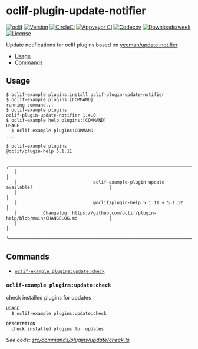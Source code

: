 # oclif-plugin-update-notifier
[![oclif](https://img.shields.io/badge/cli-oclif-brightgreen.svg)](https://oclif.io)
[![Version](https://img.shields.io/npm/v/oclif-plugin-update-notifier.svg)](https://npmjs.org/package/oclif-plugin-update-notifier)
[![CircleCI](https://circleci.com/gh/jayree/oclif-plugin-update-notifier/tree/main.svg?style=shield)](https://circleci.com/gh/jayree/oclif-plugin-update-notifier/tree/main)
[![Appveyor CI](https://ci.appveyor.com/api/projects/status/github/jayree/oclif-plugin-update-notifier?branch=main&svg=true)](https://ci.appveyor.com/project/jayree/oclif-plugin-update-notifier/branch/main)
[![Codecov](https://codecov.io/gh/jayree/oclif-plugin-update-notifier/branch/main/graph/badge.svg)](https://codecov.io/gh/jayree/oclif-plugin-update-notifier)
[![Downloads/week](https://img.shields.io/npm/dw/oclif-plugin-update-notifier.svg)](https://npmjs.org/package/oclif-plugin-update-notifier)
[![License](https://img.shields.io/npm/l/oclif-plugin-update-notifier.svg)](https://github.com/jayree/oclif-plugin-update-notifier/blob/main/package.json)

Update notifications for oclif plugins based on [yeoman/update-notifier](https://github.com/yeoman/update-notifier)

<!-- toc -->
* [Usage](#usage)
* [Commands](#commands)
<!-- tocstop -->

## Usage

<!-- usage -->
```sh-session
$ oclif-example plugins:install oclif-plugin-update-notifier
$ oclif-example plugins:[COMMAND]
running command...
$ oclif-example plugins
oclif-plugin-update-notifier 1.4.0
$ oclif-example help plugins:[COMMAND]
USAGE
  $ oclif-example plugins:COMMAND
...
```
<!-- usagestop -->

```sh-session
$ oclif-example plugins
@oclif/plugin-help 5.1.11

   ╭────────────────────────────────────────────────────────────────────────────────────────────╮
   │                                                                                            │
   │                             oclif-example-plugin update available!                             │
   │                                                                                            │
   │                             @oclif/plugin-help 5.1.11 → 5.1.12                             │
   │          Changelog: https://github.com/oclif/plugin-help/blob/main/CHANGELOG.md            │
   │                                                                                            │
   ╰────────────────────────────────────────────────────────────────────────────────────────────╯
```
## Commands

<!-- commands -->
* [`oclif-example plugins:update:check`](#oclif-example-pluginsupdatecheck)

### `oclif-example plugins:update:check`

check installed plugins for updates

```
USAGE
  $ oclif-example plugins:update:check

DESCRIPTION
  check installed plugins for updates
```

_See code: [src/commands/plugins/update/check.ts](https://github.com/jayree/oclif-plugin-update-notifier/blob/v1.4.0/src/commands/plugins/update/check.ts)_
<!-- commandsstop -->
